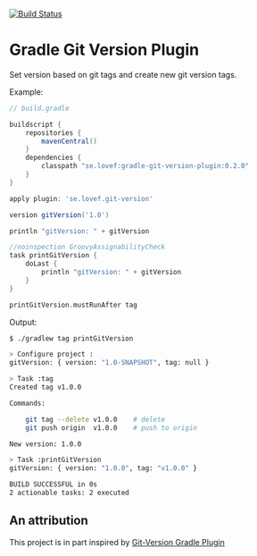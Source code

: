 [![Build Status](https://travis-ci.org/lovef/gradle-git-version-plugin.svg?branch=master)](https://travis-ci.org/lovef/gradle-git-version-plugin)

# Gradle Git Version Plugin

Set version based on git tags and create new git version tags.

Example:

```gradle
// build.gradle

buildscript {
    repositories {
        mavenCentral()
    }
    dependencies {
        classpath "se.lovef:gradle-git-version-plugin:0.2.0"
    }
}

apply plugin: 'se.lovef.git-version'

version gitVersion('1.0')

println "gitVersion: " + gitVersion

//noinspection GroovyAssignabilityCheck
task printGitVersion {
    doLast {
        println "gitVersion: " + gitVersion
    }
}

printGitVersion.mustRunAfter tag
```

Output:

```bash
$ ./gradlew tag printGitVersion

> Configure project :
gitVersion: { version: "1.0-SNAPSHOT", tag: null }

> Task :tag
Created tag v1.0.0

Commands:

    git tag --delete v1.0.0    # delete
    git push origin  v1.0.0    # push to origin

New version: 1.0.0

> Task :printGitVersion
gitVersion: { version: "1.0.0", tag: "v1.0.0" }

BUILD SUCCESSFUL in 0s
2 actionable tasks: 2 executed
```

## An attribution

This project is in part inspired by
[Git-Version Gradle Plugin](https://github.com/palantir/gradle-git-version)
